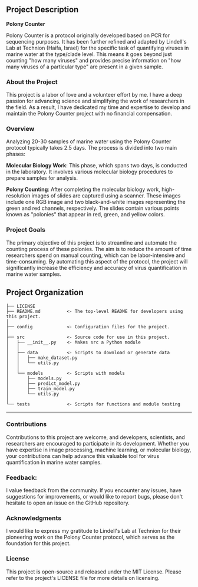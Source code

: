 ## Project Description
**Polony Counter**

Polony Counter is a protocol originally developed based on PCR for sequencing purposes. It has been further refined and adapted by Lindell's Lab at Technion (Haifa, Israel) for the specific task of quantifying viruses in marine water at the type/clade level. This means it goes beyond just counting "how many viruses" and provides precise information on "how many viruses of a particular type" are present in a given sample.

### About the Project

This project is a labor of love and a volunteer effort by me. I have a deep passion for advancing science and simplifying the work of researchers in the field. As a result, I have dedicated my time and expertise to develop and maintain the Polony Counter project with no financial compensation.
<!-- 
**Key Points:**

- 🌟 Voluntary Contribution: This project is developed on a voluntary basis, driven by a commitment to contribute to the scientific community.

- 💪 Sole Developer: I am the sole developer of this project, working tirelessly to make it accessible and useful for researchers worldwide.

- 🆓 No Cost: The Polony Counter project is completely free and open-source, with no charges for its usage. -->

### Overview

Analyzing 20-30 samples of marine water using the Polony Counter protocol typically takes 2.5 days. The process is divided into two main phases:

**Molecular Biology Work**: This phase, which spans two days, is conducted in the laboratory. It involves various molecular biology procedures to prepare samples for analysis.

**Polony Counting**: After completing the molecular biology work, high-resolution images of slides are captured using a scanner. These images include one RGB image and two black-and-white images representing the green and red channels, respectively. The slides contain various points known as "polonies" that appear in red, green, and yellow colors.

### Project Goals

The primary objective of this project is to streamline and automate the counting process of these polonies. The aim is to reduce the amount of time researchers spend on manual counting, which can be labor-intensive and time-consuming. By automating this aspect of the protocol, the project will significantly increase the efficiency and accuracy of virus quantification in marine water samples.

## Project Organization

    ├── LICENSE
    ├── README.md          <- The top-level README for developers using this project.
    │
    ├── config             <- Configuration files for the project.
    │
    ├── src                <- Source code for use in this project.
    │   ├── __init__.py    <- Makes src a Python module
    │   │
    │   ├── data           <- Scripts to download or generate data
    │   │   ├── make_dataset.py
    │   │   └── utils.py
    │   │
    │   └── models         <- Scripts with models
    │       ├── models.py
    │       ├── predict_model.py
    │       ├── train_model.py
    │       └── utils.py
    │
    └── tests              <- Scripts for functions and module testing

--------

<!-- ## Getting Started:-->

### Contributions

Contributions to this project are welcome, and developers, scientists, and researchers are encouraged to participate in its development. Whether you have expertise in image processing, machine learning, or molecular biology, your contributions can help advance this valuable tool for virus quantification in marine water samples.


### Feedback:

I value feedback from the community. If you encounter any issues, have suggestions for improvements, or would like to report bugs, please don't hesitate to open an issue on the GitHub repository.

### Acknowledgments

I would like to express my gratitude to Lindell's Lab at Technion for their pioneering work on the Polony Counter protocol, which serves as the foundation for this project.

### License

This project is open-source and released under the MIT License. Please refer to the project's LICENSE file for more details on licensing.


